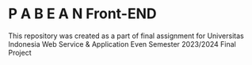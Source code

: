 # P A B E A N Front-END

This repository was created as a part of final assignment for Universitas Indonesia Web Service & Application Even Semester 2023/2024 Final Project


